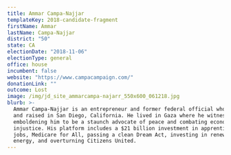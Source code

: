 ```yaml
---
title: Ammar Campa-Najjar
templateKey: 2018-candidate-fragment
firstName: Ammar
lastName: Campa-Najjar
district: "50"
state: CA
electionDate: "2018-11-06"
electionType: general
office: house
incumbent: false
website: "https://www.campacampaign.com/"
donationLink: ""
outcome: Lost
image: /img/jd_site_ammarcampa-najarr_550x600_061218.jpg
blurb: >-
  Ammar Campa-Najjar is an entrepreneur and former federal official who was born
  and raised in San Diego, California. He lived in Gaza where he witnessed war,
  emboldening him to be a staunch advocate of peace and combating economic
  injustice. His platform includes a $21 billion investment in apprenticeship
  jobs, Medicare for All, passing a clean Dream Act, investing in renewable
  energy, and overturning Citizens United.
---
```

